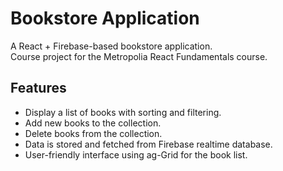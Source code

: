 # Bookstore Application

A React + Firebase-based bookstore application.  
Course project for the Metropolia React Fundamentals course.

## Features

- Display a list of books with sorting and filtering.
- Add new books to the collection.
- Delete books from the collection.
- Data is stored and fetched from Firebase realtime database.
- User-friendly interface using ag-Grid for the book list.